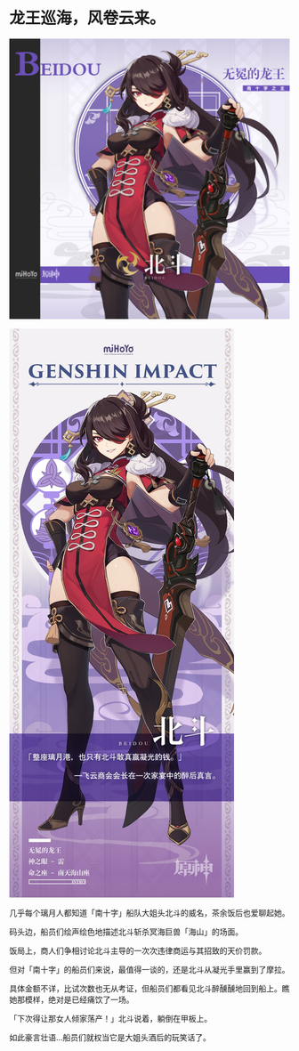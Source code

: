 # 龙王巡海，风卷云来。

![BEIDOU-北斗](./../B方形卡/BEIDOU-北斗.jpg)

![BEIDOU-北斗](./../C立绘/BEIDOU-北斗.jpg)

几乎每个璃月人都知道「南十字」船队大姐头北斗的威名，茶余饭后也爱聊起她。

码头边，船员们绘声绘色地描述北斗斩杀冥海巨兽「海山」的场面。

饭局上，商人们争相讨论北斗主导的一次次违律商运与其招致的天价罚款。

但对「南十字」的船员们来说，最值得一谈的，还是北斗从凝光手里赢到了摩拉。

具体金额不详，比试次数也无从考证，但船员们都看见北斗醉醺醺地回到船上。瞧她那模样，绝对是已经痛饮了一场。

「下次得让那女人倾家荡产！」北斗说着，躺倒在甲板上。

如此豪言壮语…船员们就权当它是大姐头酒后的玩笑话了。